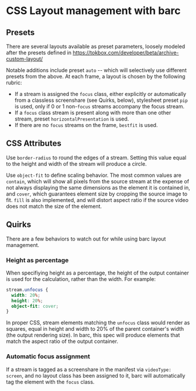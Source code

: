# CSS Layout management with barc

## Presets

There are several layouts available as preset parameters, loosely modeled after
the presets defined in https://tokbox.com/developer/beta/archive-custom-layout/

Notable additions include preset `auto` -- which will selectively use different
presets from the above. At each frame, a layout is chosen by the following
rubric: 

* If a stream is assigned the `focus` class, either explicitly or automatically
  from a classless screenshare (see Quirks, below), stylesheet preset `pip` is
  used, only if 0 or 1 non-`focus` streams accompany the focus stream.
* If a `focus` class stream is present along with more than one other stream,
  preset `horizontalPresentation` is used.
* If there are no `focus` streams on the frame, `bestfit` is used.

## CSS Attributes

Use `border-radius` to round the edges of a stream. Setting this value equal
to the height and width of the stream will produce a circle.

Use `object-fit` to define scaling behavior. The most common values are
`contain`, which will show all pixels from the source stream at the expense of
not always displaying the same dimensions as the element it is contained in,
and `cover`, which guarantees element size by cropping the source image to fit.
`fill` is also implemented, and will distort aspect ratio if the source video
does not match the size of the element.

## Quirks

There are a few behaviors to watch out for while using barc layout management.

### Height as percentage

When specifiying height as a percentage, the height of the output container is
used for the calculation, rather than the width. For example:

```css
stream.unfocus {
  width: 20%;
  height: 20%;
  object-fit: cover;
}
```

In proper CSS, stream elements matching the `unfocus` class would render as
squares, equal in height and width to 20% of the parent container's width (the
output rendering size). In barc, this spec will produce elements that match the
aspect ratio of the output container.

### Automatic focus assignment

If a stream is tagged as a screenshare in the manifest via `videoType: screen`,
and no layout class has been assigned to it, barc will automatically tag the
element with the `focus` class.

